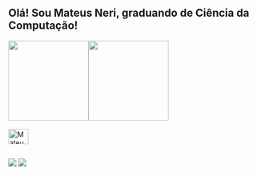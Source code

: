 ## Olá! Sou Mateus Neri, graduando de Ciência da Computação!

<div style="display: flex">
    <a href="https://github.com/anuraghazra/github-readme-stats">
        <img height=160em align="center" src="https://github-readme-stats.vercel.app/api?username=mateusnriiy&theme=radical" />
    </a>
    <a href="https://github.com/anuraghazra/convoychat">
        <img height=160em align="center" src="https://github-readme-stats.vercel.app/api/top-langs?username=mateusnriiy&layout=compact&theme=radical&langs_count=8&card_width=320" />
    </a>
</div>

<div style="display: inline_block"><br>
  <img align="center" alt="Mateus-C" height="30" width="40" src="https://cdn.jsdelivr.net/gh/devicons/devicon@latest/icons/c/c-original.svg"> 
</div>

  ##
 
<div> 
  <a href = "mailto:mateusgomesneri@gmail.com"><img src="https://img.shields.io/badge/-Gmail-%23333?style=for-the-badge&logo=gmail&logoColor=white" target="_blank"></a>
  <a href="https://www.linkedin.com/in/mateusnriy/" target="_blank"><img src="https://img.shields.io/badge/-LinkedIn-%230077B5?style=for-the-badge&logo=linkedin&logoColor=white" target="_blank"></a> 
  
</div>
